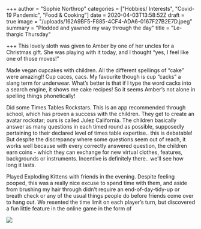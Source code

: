 +++
author = "Sophie Northrop"
categories = ["Hobbies/ Interests", "Covid-19 Pandemic", "Food & Cooking"]
date = 2020-04-03T13:58:52Z
draft = true
image = "/uploads/162A9BF5-F885-4CF4-ADA6-0167F27B2E7D.jpeg"
summary = "Plodded and yawned my way through the day"
title = "Le-thargic Thursday"

+++
This lovely sloth was given to Amber by one of her uncles for a Christmas gift. She was playing with it today, and I thought “yes, I feel like one of those moves!”

Made vegan cupcakes with children. All the different spellings of “cake” were amazing!! Cup caces, cacs. My favourite though is cup “cacks” a slang term for underwear. What’s better is that if I type the word cacks into a search engine, it shows me cake recipes! So it seems Amber’s not alone in spelling things phonetically!

Did some Times Tables Rockstars. This is an app recommended through school, which has proven a success with the children. They get to create an avatar rockstar; ours is called Julez California. The children basically answer as many questions in each timed round as possible, supposedly pertaining to their declared level of times table expertise.. this is debatable! But despite the discrepancy where some questions seem out of reach, it works well because with every correctly answered question, the children earn coins - which they can exchange for new virtual clothes, features, backgrounds or instruments. Incentive is definitely there.. we’ll see how long it lasts.

Played Exploding Kittens with friends in the evening. Despite feeling pooped, this was a really nice excuse to spend time with them, and aside from brushing my hair through didn’t require an end-of-day-tidy-up or breath check or any of the usual things people do before friends come over to hang out. We resented the time limit on each player’s turn, but discovered a fun little feature in the online game in the form of 

![](/uploads/56CA08F8-BE2A-4DF0-A205-18919D32A742.jpeg)